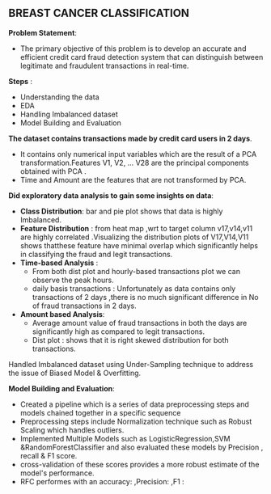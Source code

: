 
## **BREAST CANCER CLASSIFICATION**

**Problem Statement**:
* The primary objective of this problem is to develop an accurate and efficient credit card fraud detection system that can distinguish between legitimate and fraudulent transactions in real-time.

**Steps** :
* Understanding the data
* EDA
* Handling Imbalanced dataset 
* Model Building and Evaluation

**The dataset contains transactions made by credit card users in 2 days**.
 * It contains only numerical input variables which are the result of a PCA transformation.Features V1, V2, … V28 are the principal components obtained with PCA .
 * Time and Amount are the features that are not transformed by PCA.

**Did exploratory data analysis to gain some insights on data**:
 * **Class Distribution**: bar and pie plot shows that data is highly Imbalanced.
 * **Feature Distribution** : from heat map ,wrt to target column v17,v14,v11 are highly correlated .Visualizing the distribution plots of V17,V14,V11 shows thatthese feature have minimal overlap which significantly helps in classifying the fraud and legit transactions. 
 * **Time-based Analysis** :
    * From both dist plot and hourly-based transactions plot  we can observe the peak hours.
    * daily basis transactions : Unfortunately as data contains only  transactions of 2 days ,there is no much significant difference in No of fraud transactions in 2 days.
* **Amount based Analysis**:
   * Average amount value of fraud transactions in both the days are significantly high as compared to legit transactions.
   * Dist plot : shows that it is right skewed distribution for both transactions.

 Handled Imbalanced dataset using Under-Sampling technique to address the issue of Biased Model & Overfitting.

**Model Building and Evaluation**:
 * Created a pipeline which is a series of data preprocessing steps and models chained together in a specific sequence
 * Preprocessing steps include Normalization technique such as  Robust Scaling which handles outliers.
 * Implemented Multiple Models such as LogisticRegression,SVM &RandomForestClassifier and also evaluated these models by Precision , recall & F1 score.
 * cross-validation of these scores provides a more robust estimate of the model's performance.
 * RFC performes with an accuracy: ,Precision: ,F1 : 


